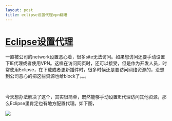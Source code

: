 ```yaml
---
layout: post
title: eclipse设置代理vpn翻墙
---
```


# [Eclipse设置代理](https://www.cnblogs.com/hello-yz/p/8039100.html)

一直被公司的network设置恶心着，很多site无法访问。如果想访问还要手动设置下IE代理或者使用VPN。这样在访问网页时，还可以接受，但是作为开发人员，时常使用Eclipse，在下载或者更新插件时，很多时候还是要访问网络资源的，没想到公司恶心的把这些资源也给block了。。。

 

今天想办法解决了这个，其实很简单，既然能够手动设置IE代理访问其他资源，那么Eclipse里肯定也有地方配置代理。如下图，

![](https://images2017.cnblogs.com/blog/546074/201712/546074-20171214175050779-2068569472.png)

 
